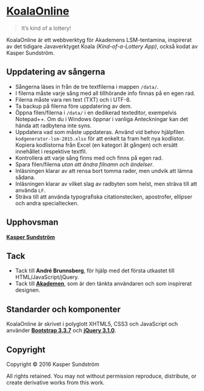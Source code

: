 # [KoalaOnline](http://koala.ksundstrom.fi/)


> It’s kind of a lottery!


KoalaOnline är ett webbverktyg för Akademens LSM-tentamina, inspirerat av det tidigare Javaverktyget Koala _(Kind-of-a-Lottery App)_, också kodat av Kasper Sundström.


## Uppdatering av sångerna

* Sångerna läses in från de tre textfilerna i mappen `/data/`.
* I filerna måste varje sång med all tillhörande info finnas på en egen rad.
* Filerna måste vara ren text (TXT) och i UTF-8.
* Ta backup på filerna före uppdatering av dem.
* Öppna filen/filerna i `/data/` i en dedikerad texteditor, exempelvis Notepad++. Om du i Windows öppnar i vanliga Anteckningar kan det hända att radbytena inte syns.
* Uppdatera vad som måste uppdateras. Använd vid behov hjälpfilen `kodgenerator-lsm-2015.xlsx` för att enkelt ta fram helt nya kodlistor. Kopiera kodlistorna från Excel (en kategori åt gången) och ersätt innehållet i respektive textfil.
* Kontrollera att varje sång finns med och finns på egen rad.
* Spara filen/filerna *utan att ändra filnamn och ändelser*.
* Inläsningen klarar av att rensa bort tomma rader, men undvik att lämna sådana.
* Inläsningen klarar av vilket slag av radbyten som helst, men sträva till att använda `LF`.
* Sträva till att använda typografiska citationstecken, apostrofer, ellipser och andra specialtecken.


## Upphovsman

**[Kasper Sundström](https://twitter.com/ksundstrom/)**


## Tack

* Tack till **André Brunnsberg**, för hjälp med det första utkastet till HTML/JavaScript/jQuery.
* Tack till **[Akademen](https://twitter.com/akademen/)**, som är den tänkta användaren och som inspirerat designen.


## Standarder och komponenter

KoalaOnline är skrivet i polyglott XHTML5, CSS3 och JavaScript och använder **[Bootstrap 3.3.7](http://getbootstrap.com/)** och **[jQuery 3.1.0](http://jquery.com/)**.


## Copyright

Copyright © 2016 Kasper Sundström

All rights retained. You may not without permission reproduce, distribute, or create derivative works from this work.
